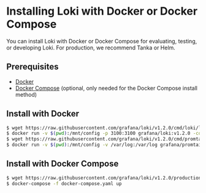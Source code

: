 # Installing Loki with Docker or Docker Compose

You can install Loki with Docker or Docker Compose for evaluating, testing, or developing Loki.
For production, we recommend Tanka or Helm.

## Prerequisites

- [Docker](https://docs.docker.com/install)
- [Docker Compose](https://docs.docker.com/compose/install) (optional, only needed for the Docker Compose install method)

## Install with Docker

```bash
$ wget https://raw.githubusercontent.com/grafana/loki/v1.2.0/cmd/loki/loki-local-config.yaml -o loki-config.yaml
$ docker run -v $(pwd):/mnt/config -p 3100:3100 grafana/loki:v1.2.0 -config.file=/mnt/config/loki-config.yaml
$ wget https://raw.githubusercontent.com/grafana/loki/v1.2.0/cmd/promtail/promtail-docker-config.yaml -o promtail-config.yaml
$ docker run -v $(pwd):/mnt/config -v /var/log:/var/log grafana/promtail:latest -config.file=/mnt/config/promtail-config.yaml
```

## Install with Docker Compose

```bash
$ wget https://raw.githubusercontent.com/grafana/loki/v1.2.0/production/docker-compose.yaml -o docker-compose.yaml
$ docker-compose -f docker-compose.yaml up
```
